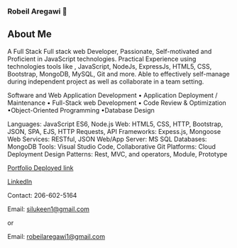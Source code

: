 ### Robeil Aregawi 👋

## About Me

A Full Stack Full stack web Developer, Passionate, Self-motivated and Proficient in JavaScript technologies. Practical Experience using technologies tools like , JavaScript, NodeJs, ExpressJs, HTML5, CSS, Bootstrap, MongoDB, MySQL, Git and more. Able to effectively self-manage during independent project as well as collaborate in a team setting.

Software and Web Application Development • Application Deployment / Maintenance • Full-Stack web Development • Code Review & Optimization  •Object-Oriented Programming •Database Design

Languages: JavaScript ES6, Node.js
Web: HTML5, CSS, HTTP, Bootstrap, JSON, SPA, EJS, HTTP Requests, API 
Frameworks: Expess.js, Mongoose
Web Services: RESTful, JSON
Web/App Server: MS SQL
Databases: MongoDB
Tools: Visual Studio Code, Collaborative Git
Platforms: Cloud Deployment
Design Patterns: Rest, MVC, and operators, Module, Prototype


[Portfolio Deployed link](https://robeil.github.io/portfolio-/)

[Linkedln](https://www.linkedin.com/in/robeil-aregawi-002aa91a6)


Contact: 206-602-5164 

Email: silukeen1@gmail.com 

or

Email: robeilaregawi1@gmail.com


